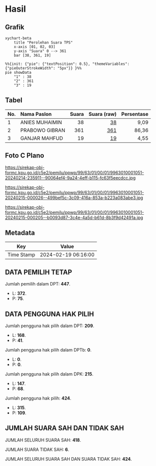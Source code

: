 # Hasil

## Grafik

```mermaid
xychart-beta
    title "Perolehan Suara TPS"
    x-axis [01, 02, 03]
    y-axis "Suara" 0 --> 361
    bar [38, 361, 19]
```

```mermaid
%%{init: {"pie": {"textPosition": 0.5}, "themeVariables": {"pieOuterStrokeWidth": "5px"}} }%%
pie showData
    "1" : 38
    "2" : 361
    "3" : 19
```

## Tabel

| No. | Nama Paslon    | Suara | Suara (raw) | Persentase |
|:--- |:-------------- | -----:| -----------:| ----------:|
| 1   | ANIES MUHAIMIN | 38    | [38][p-1]   | 9,09       |
| 2   | PRABOWO GIBRAN | 361   | [361][p-2]  | 86,36      |
| 3   | GANJAR MAHFUD  | 19    | [19][p-3]   | 4,55       |


[p-1]: https://github.com/gigit-pemilu/pemilu-2024-99-luar-negeri/blob/main/pilpres/hitung-suara/sub/99-luar-negeri/sub/63-kuching-malaysia/sub/01-kuching-malaysia/sub/0001-kuching-malaysia/sub/051-ksk-046/sub/paslon-1.txt
[p-2]: https://github.com/gigit-pemilu/pemilu-2024-99-luar-negeri/blob/main/pilpres/hitung-suara/sub/99-luar-negeri/sub/63-kuching-malaysia/sub/01-kuching-malaysia/sub/0001-kuching-malaysia/sub/051-ksk-046/sub/paslon-2.txt
[p-3]: https://github.com/gigit-pemilu/pemilu-2024-99-luar-negeri/blob/main/pilpres/hitung-suara/sub/99-luar-negeri/sub/63-kuching-malaysia/sub/01-kuching-malaysia/sub/0001-kuching-malaysia/sub/051-ksk-046/sub/paslon-3.txt

## Foto C Plano

https://sirekap-obj-formc.kpu.go.id/c5e2/pemilu/ppwp/99/63/01/00/01/9963010001051-20240214-235911--90064ef4-9a24-4eff-b115-fc63f5eecdcc.jpg

https://sirekap-obj-formc.kpu.go.id/c5e2/pemilu/ppwp/99/63/01/00/01/9963010001051-20240215-000026--499bef5c-3c09-416a-853a-b223a083abe3.jpg

https://sirekap-obj-formc.kpu.go.id/c5e2/pemilu/ppwp/99/63/01/00/01/9963010001051-20240215-000205--b0093d87-3c4e-4a5d-b61d-8b3f9d42491a.jpg


## Metadata

| Key        | Value               |
| ---------- | ------------------- |
| Time Stamp | 2024-02-19 06:16:00 |


## DATA PEMILIH TETAP

Jumlah pemilih dalam DPT: **447**.
 * L: **372**.
 * P: **75**.

## DATA PENGGUNA HAK PILIH

Jumlah pengguna hak pilih dalam DPT: **209**.
 * L: **168**.
 * P: **41**.

Jumlah pengguna hak pilih dalam DPTb: **0**.
 * L: **0**.
 * P: **0**.

Jumlah pengguna hak pilih dalam DPK: **215**.
 * L: **147**.
 * P: **68**.

Jumlah pengguna hak pilih: **424**.
 * L: **315**.
 * P: **109**.

## JUMLAH SUARA SAH DAN TIDAK SAH

JUMLAH SELURUH SUARA SAH: **418**.

JUMLAH SUARA TIDAK SAH: **6**.

JUMLAH SELURUH SUARA SAH DAN SUARA TIDAK SAH: **424**.


